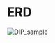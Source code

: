 # ERD

![DIP_sample](https://github.com/Sachena/udt_dip/assets/58217856/111b251d-932c-4aae-be3c-fc617db91c35)
